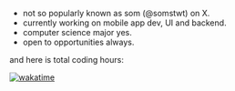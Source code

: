 - not so popularly known as som (@somstwt) on X.
- currently working on mobile app dev, UI and backend.
- computer science major yes.
- open to opportunities always.

and here is total coding hours: 

[![wakatime](https://wakatime.com/badge/user/a7a25715-a210-4351-8d2d-216cf91269f0.svg)](https://wakatime.com/@a7a25715-a210-4351-8d2d-216cf91269f0)
